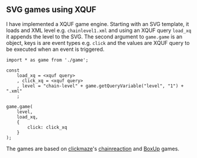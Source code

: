 ## SVG games using XQUF

I have implemented a XQUF game engine. Starting with an SVG template, it loads and XML level e.g. `chainlevel1.xml` and using an XQUF query `load_xq` it appends the level to the SVG. The second argument to `game.game` is an object, keys is are event types e.g. `click`  and the values are XQUF query to be executed when an event is triggered.

    import * as game from './game';
    
    const
        load_xq = <xquf query>
        , click_xq = <xquf query>
        , level = "chain-level" + game.getQueryVariable("level", "1") + ".xml"
        ;
    
    game.game(
	    level,
	    load_xq,
	    {
	        click: click_xq
	    }
	);

 The games are based on [clickmaze](https://clickmazes.com/)'s [chainreaction](https://clickmazes.com/chain/new-chain.htm) and [BoxUp](https://clickmazes.com/boxup/new-boxup.htm) games.
 